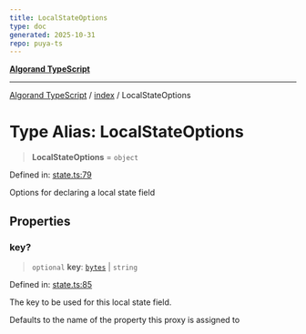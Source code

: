 ```yaml
---
title: LocalStateOptions
type: doc
generated: 2025-10-31
repo: puya-ts
---
```

[**Algorand TypeScript**](../../README.md)

***

[Algorand TypeScript](../../modules.md) / [index](../README.md) / LocalStateOptions

# Type Alias: LocalStateOptions

> **LocalStateOptions** = `object`

Defined in: [state.ts:79](https://github.com/algorandfoundation/puya-ts/blob/main/packages/algo-ts/src/state.ts#L79)

Options for declaring a local state field

## Properties

### key?

> `optional` **key**: [`bytes`](bytes.md) \| `string`

Defined in: [state.ts:85](https://github.com/algorandfoundation/puya-ts/blob/main/packages/algo-ts/src/state.ts#L85)

The key to be used for this local state field.

Defaults to the name of the property this proxy is assigned to
